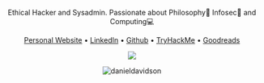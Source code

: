 <p align="center">Ethical Hacker and Sysadmin. Passionate about Philosophy🤔 Infosec🔐 and Computing💻</p>
  
<p align="center">
  <a href="https://danieldavidson.github.io" target="_blank">Personal Website</a> •
  <a href="https://www.linkedin.com/in/edoardoottavianelli/" target="_blank">LinkedIn</a> •
  <a href="https://github.com/danieldavidson" target="_blank">Github</a> •
  <a href="https://tryhackme.com/p/Pyr0" target="_blank">TryHackMe</a> •
  <a href="https://www.goodreads.com/daniel_reads" target="_blank">Goodreads</a>
</p>

<p align="center"><img src="https://github-readme-stats.vercel.app/api?username=danieldavidson&show_icons=true&theme=city_lights"><p>

<p align="center"><img src="https://komarev.com/ghpvc/?username=danieldavidson&label=Profile%20views&color=0e75b6&style=flat" alt="danieldavidson" /> </p>
